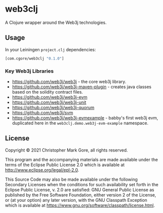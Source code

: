 # web3clj

A Clojure wrapper around the Web3j technologies.

## Usage

In your Leiningen `project.clj` dependencies:

```clojure
[com.cgore/web3clj "0.1.0"]
```

### Key Web3j Libraries

- https://github.com/web3j/web3j - the core web3j library.
- https://github.com/web3j/web3j-maven-plugin - creates java classes based on
  the solidity contract files.
- https://github.com/web3j/web3j-evm
- https://github.com/web3j/web3j-unit
- https://github.com/web3j/web3j-quorum
- https://github.com/web3j/svm
- https://github.com/web3j/web3j-evmexample - babby's first web3j evm,
  duplicated here in the `web3clj.demo.web3j-evm-example` namespace.

## License

Copyright © 2021 Christopher Mark Gore, all rights reserved.

This program and the accompanying materials are made available under the
terms of the Eclipse Public License 2.0 which is available at
http://www.eclipse.org/legal/epl-2.0.

This Source Code may also be made available under the following Secondary
Licenses when the conditions for such availability set forth in the Eclipse
Public License, v. 2.0 are satisfied: GNU General Public License as published by
the Free Software Foundation, either version 2 of the License, or (at your
option) any later version, with the GNU Classpath Exception which is available
at https://www.gnu.org/software/classpath/license.html.
